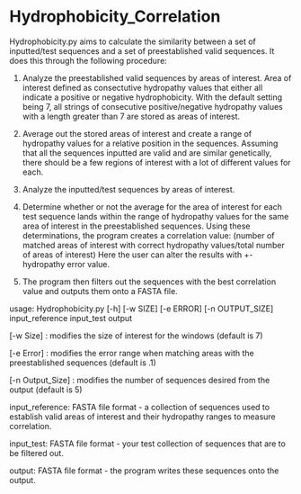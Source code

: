 # Hydrophobicity_Correlation

Hydrophobicity.py aims to calculate the similarity between a set of inputted/test sequences and a set of preestablished valid sequences. It does this through the following procedure:

1. Analyze the  preestablished valid sequences by areas of interest. Area of interest defined as consectutive hydropathy values that either all indicate a positive or negative hydrophobicity. With the default setting being 7, all strings of consecutive positive/negative hydropathy values with a length greater than 7 are stored as areas of interest.

2. Average out the stored areas of interest and create a range of hydropathy values for a relative position in the sequences. Assuming that all the sequences inputted are valid and are similar genetically, there should be a few regions of interest with a lot of different values for each.

3. Analyze the inputted/test sequences by areas of interest.

4. Determine whether or not the average for the area of interest for each test sequence lands within the range of hydropathy values for the same area of interest in the preestablished sequences. Using these determinations, the program creates a correlation value: (number of matched areas of interest with correct hydropathy values/total number of areas of interest)
Here the user can alter the results with +- hydropathy error value.

5. The program then filters out the sequences with the best correlation value and outputs them onto a FASTA file.

usage: Hydrophobicity.py [-h] [-w SIZE] [-e ERROR] [-n OUTPUT_SIZE]
                         input_reference input_test output

[-w Size] : modifies the size of interest for the windows (default is 7)

[-e Error] : modifies the error range when matching areas with the preestablished sequences (default is .1)

[-n Output_Size] : modifies the number of sequences desired from the output (default is 5)

input_reference: FASTA file format - a collection of sequences used to establish valid areas of interest and their hydropathy ranges to measure correlation.

input_test: FASTA file format - your test collection of sequences that are to be filtered out.

output: FASTA file format - the program writes these sequences onto the output.
